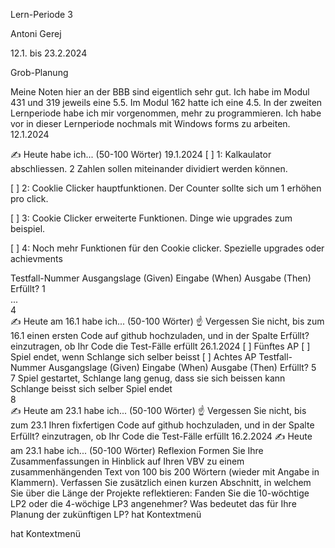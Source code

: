 Lern-Periode 3

Antoni Gerej

12.1. bis 23.2.2024

Grob-Planung


Meine Noten hier an der BBB sind eigentlich sehr gut. Ich habe im Modul 431 und 319 jeweils eine 5.5. Im Modul 162 hatte ich eine 4.5. In der zweiten Lernperiode habe ich mir vorgenommen, mehr zu programmieren. Ich habe vor in dieser Lernperiode nochmals mit Windows forms zu arbeiten.
12.1.2024


✍️ Heute habe ich... (50-100 Wörter)
19.1.2024
[ ] 1: Kalkaulator abschliessen. 2 Zahlen sollen miteinander dividiert werden können.

[ ] 2: Cooklie Clicker hauptfunktionen. Der Counter sollte sich um 1 erhöhen pro click.

[ ] 3: Cookie Clicker erweiterte Funktionen. Dinge wie upgrades zum beispiel.

[ ] 4: Noch mehr Funktionen für den Cookie clicker. Spezielle upgrades oder achievments 

Testfall-Nummer	Ausgangslage (Given)	Eingabe (When)	Ausgabe (Then)	Erfüllt?
1	 	 	 	 
...	 	 	 	 
4	 	 	 	 
✍️ Heute am 16.1 habe ich... (50-100 Wörter)
☝️ Vergessen Sie nicht, bis zum 16.1 einen ersten Code auf github hochzuladen, und in der Spalte Erfüllt? einzutragen, ob Ihr Code die Test-Fälle erfüllt
26.1.2024
[ ] Fünftes AP
[ ] Spiel endet, wenn Schlange sich selber beisst
[ ] Achtes AP
Testfall-Nummer	Ausgangslage (Given)	Eingabe (When)	Ausgabe (Then)	Erfüllt?
5	 	 	 	 
7	Spiel gestartet, Schlange lang genug, dass sie sich beissen kann	Schlange beisst sich selber	Spiel endet	 
8	 	 	 	 
✍️ Heute am 23.1 habe ich... (50-100 Wörter)
☝️ Vergessen Sie nicht, bis zum 23.1 Ihren fixfertigen Code auf github hochzuladen, und in der Spalte Erfüllt? einzutragen, ob Ihr Code die Test-Fälle erfüllt
16.2.2024
✍️ Heute am 23.1 habe ich... (50-100 Wörter)
Reflexion
Formen Sie Ihre Zusammenfassungen in Hinblick auf Ihren VBV zu einem zusammenhängenden Text von 100 bis 200 Wörtern (wieder mit Angabe in Klammern).
Verfassen Sie zusätzlich einen kurzen Abschnitt, in welchem Sie über die Länge der Projekte reflektieren: Fanden Sie die 10-wöchtige LP2 oder die 4-wöchige LP3 angenehmer? Was bedeutet das für Ihre Planung der zukünftigen LP?
hat Kontextmenü


hat Kontextmenü
